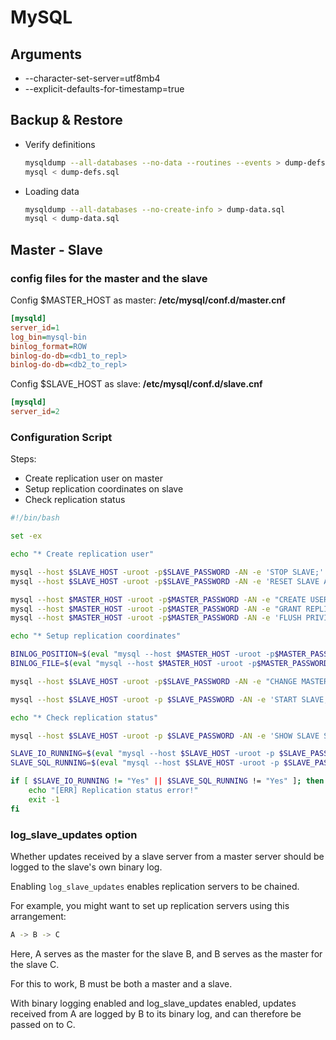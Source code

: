 # MySQL

## Arguments

- --character-set-server=utf8mb4
- --explicit-defaults-for-timestamp=true

## Backup & Restore

- Verify definitions

  ```bash
  mysqldump --all-databases --no-data --routines --events > dump-defs.sql
  mysql < dump-defs.sql
  ```

- Loading data

  ```bash
  mysqldump --all-databases --no-create-info > dump-data.sql
  mysql < dump-data.sql
  ```

## Master - Slave

### config files for the master and the slave

Config $MASTER_HOST as master: **/etc/mysql/conf.d/master.cnf**

```ini
[mysqld]
server_id=1
log_bin=mysql-bin
binlog_format=ROW
binlog-do-db=<db1_to_repl>
binlog-do-db=<db2_to_repl>
```

Config $SLAVE_HOST as slave: **/etc/mysql/conf.d/slave.cnf**

```ini
[mysqld]
server_id=2
```

### Configuration Script

Steps:

- Create replication user on master
- Setup replication coordinates on slave
- Check replication status

```bash
#!/bin/bash

set -ex

echo "* Create replication user"

mysql --host $SLAVE_HOST -uroot -p$SLAVE_PASSWORD -AN -e 'STOP SLAVE;'
mysql --host $SLAVE_HOST -uroot -p$SLAVE_PASSWORD -AN -e 'RESET SLAVE ALL;'

mysql --host $MASTER_HOST -uroot -p$MASTER_PASSWORD -AN -e "CREATE USER '$REPLICATION_USER'@'%';"
mysql --host $MASTER_HOST -uroot -p$MASTER_PASSWORD -AN -e "GRANT REPLICATION SLAVE ON *.* to '$REPLICATION_USER'@'%' IDENTIFIED BY '$REPLICATION_PASSWORD';"
mysql --host $MASTER_HOST -uroot -p$MASTER_PASSWORD -AN -e 'FLUSH PRIVILEGES;'

echo "* Setup replication coordinates"

BINLOG_POSITION=$(eval "mysql --host $MASTER_HOST -uroot -p$MASTER_PASSWORD -AN -e 'show master status \G' | grep Position | sed -n -e 's/^.*: //p'")
BINLOG_FILE=$(eval "mysql --host $MASTER_HOST -uroot -p$MASTER_PASSWORD -AN -e 'show master status \G' | grep File | sed -n -e 's/^.*: //p'")

mysql --host $SLAVE_HOST -uroot -p$SLAVE_PASSWORD -AN -e "CHANGE MASTER TO master_host='$MASTER_HOST', master_port=3306, master_user='$REPLICATION_USER', master_password='$REPLICATION_PASSWORD', master_log_file='$BINLOG_FILE', master_log_pos=$BINLOG_POSITION;"

mysql --host $SLAVE_HOST -uroot -p $SLAVE_PASSWORD -AN -e 'START SLAVE;'

echo "* Check replication status"

mysql --host $SLAVE_HOST -uroot -p $SLAVE_PASSWORD -AN -e 'SHOW SLAVE STATUS \G'

SLAVE_IO_RUNNING=$(eval "mysql --host $SLAVE_HOST -uroot -p $SLAVE_PASSWORD -AN -e 'SHOW SLAVE STATUS \G' | grep Slave_IO_Running | sed -n -e 's/^.*: //p'")
SLAVE_SQL_RUNNING=$(eval "mysql --host $SLAVE_HOST -uroot -p $SLAVE_PASSWORD -AN -e 'SHOW SLAVE STATUS \G' | grep Slave_SQL_Running | sed -n -e 's/^.*: //p'")

if [ $SLAVE_IO_RUNNING != "Yes" || $SLAVE_SQL_RUNNING != "Yes" ]; then
    echo "[ERR] Replication status error!"
    exit -1
fi
```

### log_slave_updates option

Whether updates received by a slave server from a master server should be logged to the slave's own binary log.

Enabling `log_slave_updates` enables replication servers to be chained.

For example, you might want to set up replication servers using this arrangement:

```bash
A -> B -> C
```

Here, A serves as the master for the slave B, and B serves as the master for the slave C.

For this to work, B must be both a master and a slave.

With binary logging enabled and log_slave_updates enabled,
updates received from A are logged by B to its binary log, and can therefore be passed on to C.
